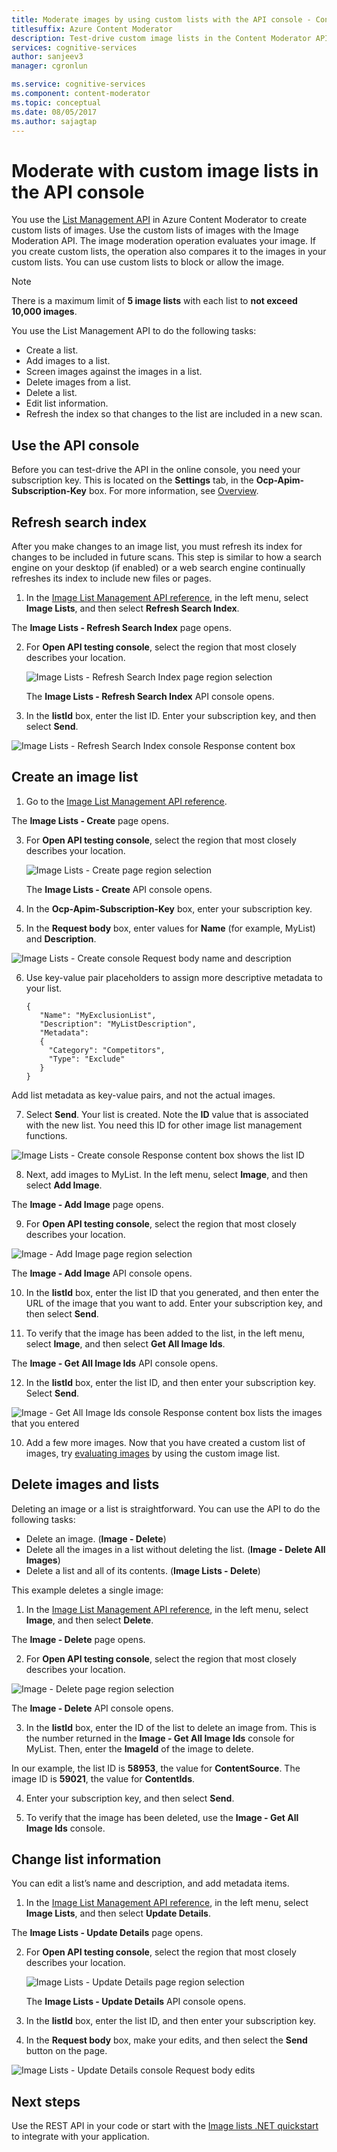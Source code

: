 ```yaml
---
title: Moderate images by using custom lists with the API console - Content Moderator
titlesuffix: Azure Content Moderator
description: Test-drive custom image lists in the Content Moderator API console.
services: cognitive-services
author: sanjeev3
manager: cgronlun

ms.service: cognitive-services
ms.component: content-moderator
ms.topic: conceptual
ms.date: 08/05/2017
ms.author: sajagtap
---
```


# Moderate with custom image lists in the API console

You use the [List Management API](https://westus.dev.cognitive.microsoft.com/docs/services/57cf755e3f9b070c105bd2c2/operations/57cf755e3f9b070868a1f672) in Azure Content Moderator to create custom lists of images. Use the custom lists of images with the Image Moderation API. The image moderation operation evaluates your image. If you create custom lists, the operation also compares it to the images in your custom lists. You can use custom lists to block or allow the image.

> [!NOTE]
> There is a maximum limit of **5 image lists** with each list to **not exceed 10,000 images**.
>

You use the List Management API to do the following tasks:

- Create a list.
- Add images to a list.
- Screen images against the images in a list.
- Delete images from a list.
- Delete a list.
- Edit list information.
- Refresh the index so that changes to the list are included in a new scan.

## Use the API console
Before you can test-drive the API in the online console, you need your subscription key. This is located on the **Settings** tab, in the **Ocp-Apim-Subscription-Key** box. For more information, see [Overview](overview.md).

## Refresh search index

After you make changes to an image list, you must refresh its index for changes to be included in future scans. This step is similar to how a search engine on your desktop (if enabled) or a web search engine continually refreshes its index to include new files or pages.

1.	In the [Image List Management API reference](https://westus.dev.cognitive.microsoft.com/docs/services/57cf755e3f9b070c105bd2c2/operations/57cf755e3f9b070868a1f672), in the left menu, select **Image Lists**, and then select **Refresh Search Index**.

  The **Image Lists - Refresh Search Index** page opens.

2. For **Open API testing console**, select the region that most closely describes your location. 
 
    ![Image Lists - Refresh Search Index page region selection](images/test-drive-region.png)

    The **Image Lists - Refresh Search Index** API console opens.

3.	In the **listId** box, enter the list ID. Enter your subscription key, and then select **Send**.

  ![Image Lists - Refresh Search Index console Response content box](images/try-image-list-refresh-1.png)


## Create an image list

1.	Go to the [Image List Management API reference](https://westus.dev.cognitive.microsoft.com/docs/services/57cf755e3f9b070c105bd2c2/operations/57cf755e3f9b070868a1f672).

  The **Image Lists - Create** page opens. 

3.	For **Open API testing console**, select the region that most closely describes your location.

    ![Image Lists - Create page region selection](images/test-drive-region.png)

    The **Image Lists - Create** API console opens.
 
4.	In the **Ocp-Apim-Subscription-Key** box, enter your subscription key.

5.	In the **Request body** box, enter values for **Name** (for example, MyList) and **Description**.

  ![Image Lists - Create console Request body name and description](images/try-terms-list-create-1.png)

6.	Use key-value pair placeholders to assign more descriptive metadata to your list.

        {
           "Name": "MyExclusionList",
           "Description": "MyListDescription",
           "Metadata": 
           {
             "Category": "Competitors",
             "Type": "Exclude"
           }
        }

  Add list metadata as key-value pairs, and not the actual images.
 
7.	Select **Send**. Your list is created. Note the **ID** value that is associated with the new list. You need this ID for other image list management functions.

  ![Image Lists - Create console Response content box shows the list ID](images/try-terms-list-create-2.png)
 
8.	Next, add images to MyList. In the left menu, select **Image**, and then select **Add Image**.

  The **Image - Add Image** page opens. 

9. For **Open API testing console**, select the region that most closely describes your location.

  ![Image - Add Image page region selection](images/test-drive-region.png)

  The **Image - Add Image** API console opens.
 
10.	In the **listId** box, enter the list ID that you generated, and then enter the URL of the image that you want to add. Enter your subscription key, and then select **Send**.

11.	To verify that the image has been added to the list, in the left menu, select **Image**, and then select **Get All Image Ids**.

  The **Image - Get All Image Ids** API console opens.
  
12. In the **listId** box, enter the list ID, and then enter your subscription key. Select **Send**.

  ![Image - Get All Image Ids console Response content box lists the images that you entered](images/try-image-list-create-11.png)
 
10.	Add a few more images. Now that you have created a custom list of images, try [evaluating images](try-image-api.md) by using the custom image list. 

## Delete images and lists

Deleting an image or a list is straightforward. You can use the API to do the following tasks:

- Delete an image. (**Image - Delete**)
- Delete all the images in a list without deleting the list. (**Image - Delete All Images**)
- Delete a list and all of its contents. (**Image Lists - Delete**)

This example deletes a single image:

1. In the [Image List Management API reference](https://westus.dev.cognitive.microsoft.com/docs/services/57cf755e3f9b070c105bd2c2/operations/57cf755e3f9b070868a1f672), in the left menu, select **Image**, and then select **Delete**. 

  The **Image - Delete** page opens.

2. For **Open API testing console**, select the region that most closely describes your location. 

  ![Image - Delete page region selection](images/test-drive-region.png)
 
  The **Image - Delete** API console opens.
 
3.	In the **listId** box, enter the ID of the list to delete an image from.  This is the number returned in the **Image - Get All Image Ids** console for MyList. Then, enter the **ImageId** of the image to delete. 

In our example, the list ID is **58953**, the value for **ContentSource**. The image ID is **59021**, the value for **ContentIds**.

4.	Enter your subscription key, and then select **Send**.

5.	To verify that the image has been deleted, use the **Image - Get All Image Ids** console.
 
## Change list information

You can edit a list’s name and description, and add metadata items.

1.	In the [Image List Management API reference](https://westus.dev.cognitive.microsoft.com/docs/services/57cf755e3f9b070c105bd2c2/operations/57cf755e3f9b070868a1f672), in the left menu, select **Image Lists**, and then select **Update Details**. 

  The **Image Lists - Update Details** page opens.

2. For **Open API testing console**, select the region that most closely describes your location.  

    ![Image Lists - Update Details page region selection](images/test-drive-region.png)

    The **Image Lists - Update Details** API console opens.
 
3.	In the **listId** box, enter the list ID, and then enter your subscription key.

4.	In the **Request body** box, make your edits, and then select the **Send** button on the page.

  ![Image Lists - Update Details console Request body edits](images/try-terms-list-change-1.png)
 

## Next steps

Use the REST API in your code or start with the [Image lists .NET quickstart](image-lists-quickstart-dotnet.md) to integrate with your application.
